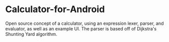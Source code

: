 Calculator-for-Android
======================

Open source concept of a calculator, using an expression lexer, parser, and evaluator, as well as an example UI. The parser is based off of Dijkstra's Shunting Yard algorithm.